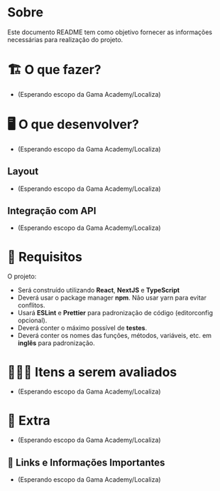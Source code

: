 # Sobre

Este documento README tem como objetivo fornecer as informações necessárias para realização do projeto.

# 🏗 O que fazer?

- (Esperando escopo da Gama Academy/Localiza)

# 🖥 O que desenvolver?

- (Esperando escopo da Gama Academy/Localiza)

## Layout

- (Esperando escopo da Gama Academy/Localiza)

## Integração com API

- (Esperando escopo da Gama Academy/Localiza)

# 🚨 Requisitos

O projeto:
- Será construído utilizando **React**, **NextJS** e **TypeScript**
- Deverá usar o package manager **npm**. Não usar yarn para evitar conflitos.
- Usará **ESLint** e **Prettier** para padronização de código (editorconfig opcional).
- Deverá conter o máximo possível de **testes**.
- Deverá conter os nomes das funções, métodos, variáveis, etc. em **inglês** para padronização.

# 🕵🏻‍♂️ Itens a serem avaliados

- (Esperando escopo da Gama Academy/Localiza)

# 🎁 Extra

- (Esperando escopo da Gama Academy/Localiza)

## 🔗 Links e Informações Importantes

- (Esperando escopo da Gama Academy/Localiza)